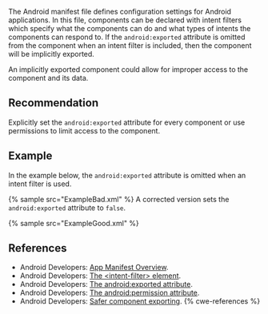 The Android manifest file defines configuration settings for Android applications. In this file, components can be declared with intent filters which specify what the components can do and what types of intents the components can respond to. If the `android:exported` attribute is omitted from the component when an intent filter is included, then the component will be implicitly exported.

An implicitly exported component could allow for improper access to the component and its data.


## Recommendation
Explicitly set the `android:exported` attribute for every component or use permissions to limit access to the component.


## Example
In the example below, the `android:exported` attribute is omitted when an intent filter is used.

{% sample src="ExampleBad.xml" %}
A corrected version sets the `android:exported` attribute to `false`.

{% sample src="ExampleGood.xml" %}

## References
* Android Developers: [App Manifest Overview](https://developer.android.com/guide/topics/manifest/manifest-intro).
* Android Developers: [The &lt;intent-filter&gt; element](https://developer.android.com/guide/topics/manifest/intent-filter-element).
* Android Developers: [The android:exported attribute](https://developer.android.com/guide/topics/manifest/activity-element#exported).
* Android Developers: [The android:permission attribute](https://developer.android.com/guide/topics/manifest/activity-element#prmsn).
* Android Developers: [Safer component exporting](https://developer.android.com/about/versions/12/behavior-changes-12#exported).
{% cwe-references %}
